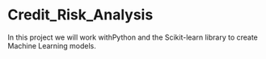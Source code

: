 # Credit_Risk_Analysis
In this project we will work withPython and the Scikit-learn library to create Machine Learning models.
